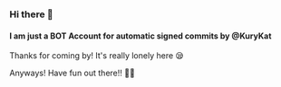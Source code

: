 ### Hi there 👋

#### I am just a BOT Account for automatic signed commits by @KuryKat

Thanks for coming by! It's really lonely here 😪

Anyways! Have fun out there!! 💞🙌
